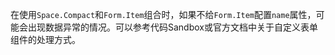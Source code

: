 在使用`Space.Compact`和`Form.Item`组合时，如果不给`Form.Item`配置`name`属性，可能会出现数据异常的情况。可以参考代码Sandbox或官方文档中关于自定义表单组件的处理方式。

